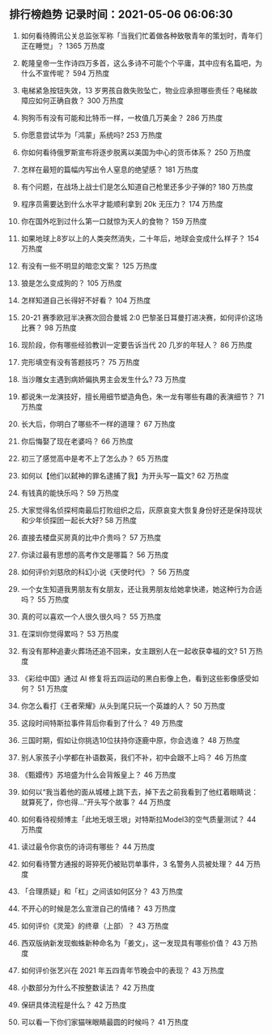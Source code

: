 
## 排行榜趋势 记录时间：2021-05-06 06:06:30
  
  1. 如何看待腾讯公关总监张军称「当我们忙着做各种致敬青年的策划时，青年们正在睡觉」？ 1365 万热度
    
  2. 乾隆皇帝一生作诗四万多首，这么多诗不可能个个平庸，其中应有名篇吧，为什么不宣传呢？ 594 万热度
    
  3. 电梯紧急按钮失效，13 岁男孩自救失败坠亡，物业应承担哪些责任？电梯故障应如何正确自救？ 300 万热度
    
  4. 狗狗币有没有可能和比特币一样，一枚值几万美金？ 286 万热度
    
  5. 你愿意尝试华为「鸿蒙」系统吗? 253 万热度
    
  6. 你如何看待俄罗斯宣布将逐步脱离以美国为中心的货币体系？ 250 万热度
    
  7. 怎样在最短的篇幅内写出令人窒息的绝望感？ 181 万热度
    
  8. 有个问题，在战场上战士们是怎么知道自己枪里还多少子弹的? 180 万热度
    
  9. 程序员需要达到什么水平才能顺利拿到 20k 无压力？ 174 万热度
    
  10. 你在国外吃到过什么第一口就惊为天人的食物？ 159 万热度
    
  11. 如果地球上8岁以上的人类突然消失，二十年后，地球会变成什么样子？ 154 万热度
    
  12. 有没有一些不明显的暗恋文案？ 125 万热度
    
  13. 狼是怎么变成狗的？ 105 万热度
    
  14. 怎样知道自己长得好不好看？ 104 万热度
    
  15. 20-21 赛季欧冠半决赛次回合曼城 2:0 巴黎圣日耳曼打进决赛，如何评价这场比赛？ 98 万热度
    
  16. 现阶段，你有哪些经验教训一定要告诉当代 20 几岁的年轻人？ 86 万热度
    
  17. 完形填空有没有答题技巧？ 75 万热度
    
  18. 当沙雕女主遇到病娇偏执男主会发生什么? 73 万热度
    
  19. 都说朱一龙演技好，擅长用细节塑造角色，朱一龙有哪些有趣的表演细节？ 71 万热度
    
  20. 长大后，你明白了哪些不一样的道理？ 67 万热度
    
  21. 你后悔娶了现在老婆吗？ 66 万热度
    
  22. 初三了感觉高中是考不上了怎么办？ 65 万热度
    
  23. 如何以【他们以弑神的罪名逮捕了我】为开头写一篇文? 62 万热度
    
  24. 有钱真的能快乐吗？ 59 万热度
    
  25. 大家觉得名侦探柯南最后打败组织之后，灰原哀变大恢复身份好还是保持现状和少年侦探团一起长大好? 58 万热度
    
  26. 直接去楼盘买房真的比中介贵吗？ 57 万热度
    
  27. 你读过最有思想的高考作文是哪篇？ 56 万热度
    
  28. 如何评价刘慈欣的科幻小说《天使时代》？ 56 万热度
    
  29. 一个女生知道我男朋友有女朋友，还让我男朋友给她拿快递，她这种行为合适吗？ 55 万热度
    
  30. 真的可以喜欢一个人很久很久吗？ 55 万热度
    
  31. 在深圳你觉得累吗？ 53 万热度
    
  32. 有没有那种追妻火葬场还追不回来，女主跟别人在一起收获幸福的文? 51 万热度
    
  33. 《彩绘中国》通过 AI 修复将五四运动的黑白影像上色，看到这些影像感受如何？ 51 万热度
    
  34. 你怎么看打《王者荣耀》从头到尾只玩一个英雄的人？ 50 万热度
    
  35. 这段时间特斯拉事件背后你看到了什么？ 49 万热度
    
  36. 三国时期，假如让你挑选10位扶持你逐鹿中原，你会选谁？ 48 万热度
    
  37. 别人家孩子小学都在补语数英，我们不补，初中会跟不上吗？ 46 万热度
    
  38. 《甄嬛传》苏培盛为什么会背叛皇上？ 46 万热度
    
  39. 如何以“我当着他的面从城楼上跳下去，掉下去之前我看到了他红着眼睛说：就算死了，你也得…”开头写个故事？ 44 万热度
    
  40. 如何看待视频博主「此地无垠王垠」对特斯拉Model3的空气质量测试？ 44 万热度
    
  41. 读过最令你哀伤的诗词有哪些？ 44 万热度
    
  42. 如何看待警方通报的哥猝死仍被贴罚单事件，3 名警务人员被处理？ 44 万热度
    
  43. 「合理质疑」和「杠」之间该如何区分？ 43 万热度
    
  44. 不开心的时候是怎么宣泄自己的情绪？ 43 万热度
    
  45. 如何评价《灵笼》的终章（上部）？ 43 万热度
    
  46. 西双版纳新发现蜘蛛新种命名为「姜文」，这一发现具有哪些价值？ 43 万热度
    
  47. 如何评价张艺兴在 2021 年五四青年节晚会中的表现？ 43 万热度
    
  48. 小数部分为什么不按整数读法？ 42 万热度
    
  49. 保研具体流程是什么？ 42 万热度
    
  50. 可以看一下你们家猫咪眼睛最圆的时候吗？ 41 万热度
    